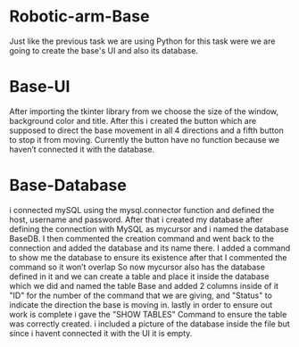 # Robotic-arm-Base
Just like the previous task we are using Python for this task were we are going to create the base's UI and also its database.

# Base-UI
After importing the tkinter library from we choose the size of the window, background color and title. After this i created the button which are supposed to direct the base movement in all 4 directions and a fifth button to stop it from moving. Currently the button have no function because we haven’t connected it with the database.  

# Base-Database
i connected mySQL using the mysql.connector function and defined the host, username and password. After that i created my database after defining the connection with MySQL as mycursor and i named the database BaseDB. I then commented the creation command and went back to the connection and added the database and its name there. I added a command to show me the database to ensure its existence after that I commented the command so it won’t overlap So now mycursor also has the database defined in it and we can create a table and place it inside the database which we did and named the table Base and added 2 columns inside of it "ID" for the number of the command that we are giving, and "Status" to indicate the direction the base is moving in. lastly in order to ensure out work is complete i gave the "SHOW TABLES" Command to ensure the table was correctly created. i included a picture of the database inside the file but since i havent connected it with the UI it is empty.
